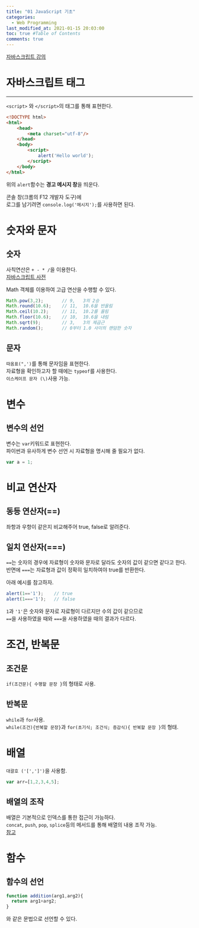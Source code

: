 ```yaml
---
title: "01 JavaScript 기초"
categories: 
  - Web Programming
last_modified_at: 2021-01-15 20:03:00
toc: true #Table of Contents
comments: true
---
```



[자바스크립트 강의](https://opentutorials.org/course/743/4646)


# 자바스크립트 태그
---
`<script>` 와 `</script>`의 태그를 통해 표현한다.
```html
<!DOCTYPE html>
<html>
    <head>
        <meta charset="utf-8"/>
    </head>
    <body>
        <script>
            alert('Hello world');
        </script>
    </body>
</html>
```

위의 `alert`함수는 **경고 메시지 창**을 띄운다. 

콘솔 창(크롬의 F12 개발자 도구)에  
로그를 남기려면 `console.log('메시지');`를 사용하면 된다.

# 숫자와 문자  
## 숫자
사칙연산은 `+ - * /`을 이용한다.  
[자바스크립트 사전](https://opentutorials.org/course/50/39)

Math 객체를 이용하여 고급 연산을 수행할 수 있다.
```javascript
Math.pow(3,2);       // 9,   3의 2승 
Math.round(10.6);    // 11,  10.6을 반올림
Math.ceil(10.2);     // 11,  10.2를 올림
Math.floor(10.6);    // 10,  10.6을 내림
Math.sqrt(9);        // 3,   3의 제곱근
Math.random();       // 0부터 1.0 사이의 랜덤한 숫자
```

## 문자
`따옴표(",')`를 통해 문자임을 표현한다.  
자료형을 확인하고자 할 때에는 `typeof`를 사용한다.  
`이스케이프 문자 (\)`사용 가능.

# 변수
## 변수의 선언
변수는 `var`키워드로 표현한다.  
파이썬과 유사하게 변수 선언 시 자료형을 명시해 줄 필요가 없다.
```javascript
var a = 1;
```

# 비교 연산자

## 동등 연산자(==)
좌항과 우항이 같은지 비교해주어 true, false로 알려준다.

## 일치 연산자(===)
`==`는 숫자의 경우에 자료형이 숫자와 문자로 달라도 숫자의 값이 같으면 같다고 한다.  
반면에 `===`는 자료형과 값이 정확히 일치하여야 true를 반환한다.

아래 예시를 참고하자.  
```javascript
alert(1=='1');    // true
alert(1==='1');   // false
```
`1`과 `'1'`은 숫자와 문자로 자료형이 다르지만 수의 값이 같으므로  
`==`을 사용하였을 때와 `===`을 사용하였을 때의 결과가 다르다.

# 조건, 반복문 
## 조건문
`if(조건문){ 수행할 문장 }`의 형태로 사용.

## 반복문
`while`과 `for`사용.  
`while(조건){반복할 문장}`과 `for(초기식; 조건식; 증감식){ 반복할 문장 }`의 형태.

# 배열
`대괄호 ('[',']')`을 사용함.  
```javascript
var arr=[1,2,3,4,5];
```

## 배열의 조작
배열은 기본적으로 인덱스를 통한 접근이 가능하다.  
`concat`, `push`, `pop`, `splice`등의 메서드를 통해 배열의 내용 조작 가능.  
[참고](https://opentutorials.org/course/743/4736)  

# 함수
## 함수의 선언
```javascript
function addition(arg1,arg2){
  return arg1+arg2;
}
```
와 같은 문법으로 선언할 수 있다.

